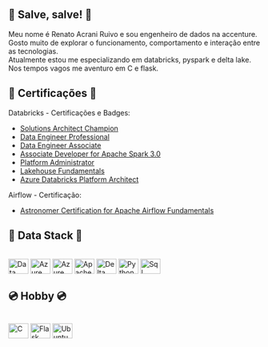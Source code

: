 ## 👋 Salve, salve! 👋

Meu nome é Renato Acrani Ruivo e sou engenheiro de dados na accenture.<br>
Gosto muito de explorar o funcionamento, comportamento e interação entre as tecnologias.<br>
Atualmente estou me especializando em databricks, pyspark e delta lake.<br>
Nos tempos vagos me aventuro em C e flask.

## 📑 Certificações 📑
Databricks - Certificações e Badges:<br>
- [Solutions Architect Champion](https://credentials.databricks.com/00fc5c00-2d51-48d2-8146-1d2e3adf6bb2)<br>
- [Data Engineer Professional](https://credentials.databricks.com/7b96aaaa-be06-49e8-84dc-3eaaacd144f3)<br>
- [Data Engineer Associate](https://credentials.databricks.com/f3a72cb2-9ae9-41f4-88d9-ab19741c6097)<br>
- [Associate Developer for Apache Spark 3.0](https://credentials.databricks.com/85431cce-c70d-4c42-927c-08cb84a23428)<br>
- [Platform Administrator](https://credentials.databricks.com/53579573-be19-4242-8b69-5ff4945b0a55)<br>
- [Lakehouse Fundamentals](https://credentials.databricks.com/82ae9a63-88d8-4c55-8830-71582fb88225)<br>
- [Azure Databricks Platform Architect](https://credentials.databricks.com/900b3ef9-2da1-4ab4-b923-1c0c627fae89)<br>

Airflow - Certificação:<br>
- [Astronomer Certification for Apache Airflow Fundamentals](https://credly.com/badges/1ece2585-825b-43bc-8e45-b094461b79ff)<br>


## 📀 Data Stack 📀
<div style="display: inline_block"><br>
  <!--Delta Lake-->
  <img align="center" alt="Data Bricks" height="30" width="40" src="https://raw.githubusercontent.com/benc-uk/icon-collection/e33ee714d05a24a81cf6ccd967ef34b22cb77e65/azure-docs/databricks.svg">
  <!--Azure Data Factory-->
  <img align="center" alt="Azure Data Factory" height="30" width="40" src="https://raw.githubusercontent.com/benc-uk/icon-collection/e33ee714d05a24a81cf6ccd967ef34b22cb77e65/azure-icons/Data-Factory.svg">
  <!--Azure Data Factory-->
  <img align="center" alt="Azure Synapse Analytics" height="30" width="40" src="https://raw.githubusercontent.com/benc-uk/icon-collection/e33ee714d05a24a81cf6ccd967ef34b22cb77e65/azure-patterns/synapse-analytics.svg">
  <!--Apache Spark-->
  <img align="center" alt="Apache Spark" height="30" width="40" src="https://spark.apache.org/images/spark-logo-rev.svg">
  <!--Delta Lake-->
  <img align="center" alt="Delta Lake" height="30" width="40" src="https://raw.githubusercontent.com/benc-uk/icon-collection/e33ee714d05a24a81cf6ccd967ef34b22cb77e65/azure-patterns/delta-lake.svg">
  <!--Python-->
  <img align="center" alt="Python" height="30" width="40" src="https://cdn.jsdelivr.net/gh/devicons/devicon/icons/python/python-original.svg">
   <!--Sql-->
  <img align="center" alt="Sql Server" height="30" width="40" src="https://raw.githubusercontent.com/benc-uk/icon-collection/e33ee714d05a24a81cf6ccd967ef34b22cb77e65/azure-icons/SQL-Server.svg">

</div>

## 💿 Hobby 💿
<div style="display: inline_block"><br>
   <!--c-->
  <img align="center" alt="C" height="30" width="40" src="https://cdn.jsdelivr.net/gh/devicons/devicon/icons/c/c-original.svg">
   <!--Flask-->
  <img align="center" alt="Flask" height="30" width="40" src="https://raw.githubusercontent.com/benc-uk/icon-collection/e33ee714d05a24a81cf6ccd967ef34b22cb77e65/logos/flask.svg">
   <!--Ubuntu-->
   <img align="center" alt="Ubuntu" height="30" width="40" src="https://cdn.jsdelivr.net/gh/devicons/devicon/icons/ubuntu/ubuntu-plain.svg">
</div>

